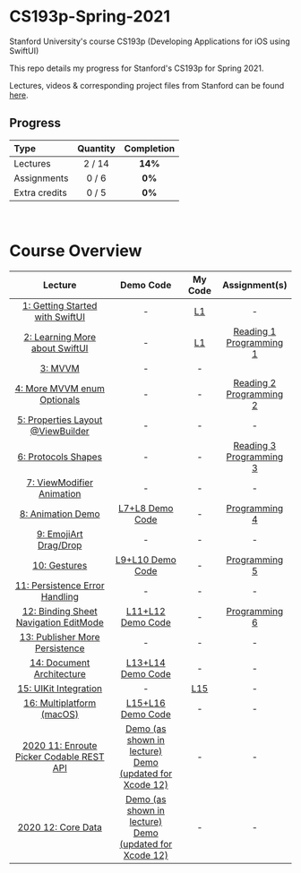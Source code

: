 # CS193p-Spring-2021

Stanford University's course CS193p (Developing Applications for iOS using SwiftUI)

This repo details my progress for Stanford's CS193p for Spring 2021.

Lectures, videos & corresponding project files from Stanford can be found [here](https://cs193p.sites.stanford.edu).

## Progress
Type                                | Quantity  | Completion
:---                                |  :---:  |   :---:
Lectures                            | 2 / 14 |  **14%**
Assignments                         |  0 / 6  | **0%**
Extra credits                       |  0 / 5  | **0%**

<br>

# Course Overview
| Lecture | Demo Code | My Code | Assignment(s)
| :-----: | :-------: | :------:| :-----------:
| [1: Getting Started with SwiftUI](https://youtu.be/bqu6BquVi2M) | - |[L1](https://github.com/brianjcoleman/CS193p-Spring-2021/tree/main/Lectures/Lecture1)| - |
| [2: Learning More about SwiftUI](https://youtu.be/3lahkdHEhW8) | - |[L1](https://github.com/brianjcoleman/CS193p-Spring-2021/tree/main/Lectures/Lecture2)|[Reading 1](https://cs193p.sites.stanford.edu/sites/g/files/sbiybj16636/files/media/file/reading_1.pdf)<br>[Programming 1](https://cs193p.sites.stanford.edu/sites/g/files/sbiybj16636/files/media/file/assignment_1.pdf) |
| [3: MVVM](https://youtu.be/--qKOhdgJAs) | - | - |
| [4: More MVVM enum Optionals](https://youtu.be/oWZOFSYS5GE) | - | - |[Reading 2](https://cs193p.sites.stanford.edu/sites/g/files/sbiybj16636/files/media/file/Reading%202.pdf)<br>[Programming 2](https://cs193p.sites.stanford.edu/sites/g/files/sbiybj16636/files/media/file/Assignment%202.pdf)|
| [5: Properties Layout @ViewBuilder](https://www.youtube.com/watch?v=ayQl_F_uMS4) | - | - | - |
| [6: Protocols Shapes](https://www.youtube.com/watch?v=Og9gXZpbKWo) | - | - |[Reading 3](https://cs193p.sites.stanford.edu/sites/g/files/sbiybj16636/files/media/file/reading_3_0.pdf)<br>[Programming 3](https://cs193p.sites.stanford.edu/sites/g/files/sbiybj16636/files/media/file/assignment_3_0.pdf) |
| [7: ViewModifier Animation](https://youtu.be/PoeaUMGAx6c) | - | - | - |
| [8: Animation Demo](https://youtu.be/-N1UR7Y105g) | [L7+L8 Demo Code](https://web.stanford.edu/class/cs193p/Spring2021/MemorizeL8.zip) | - | [Programming 4](https://cs193p.sites.stanford.edu/sites/g/files/sbiybj16636/files/media/file/assignment_4_0.pdf) |
| [9: EmojiArt Drag/Drop](https://youtu.be/eNS5EzgK3lY) | - | - | - |
| [10: Gestures](https://youtu.be/iszjyoo3SYI) | [L9+L10 Demo Code](https://web.stanford.edu/class/cs193p/Spring2021/EmojiArtL10.zip) | - | [Programming 5](https://cs193p.sites.stanford.edu/sites/g/files/sbiybj16636/files/media/file/assignment_5_0.pdf) |
| [11: Persistence Error Handling](https://youtu.be/pT5yiBu2xbU) |  - | - | - |
| [12: Binding Sheet Navigation EditMode](https://youtu.be/s3tMkz1clOA) | [L11+L12 Demo Code](https://web.stanford.edu/class/cs193p/Spring2021/EmojiArtL12.zip) | - | [Programming 6](https://cs193p.sites.stanford.edu/sites/g/files/sbiybj16636/files/media/file/assignment_6.pdf) |
| [13: Publisher More Persistence](https://youtu.be/wX3ruVLlWPg) | - | - | - |
| [14: Document Architecture](https://youtu.be/Ou25reI71zU) | [L13+L14 Demo Code](https://web.stanford.edu/class/cs193p/Spring2021/EmojiArtL14.zip) | - | - |
| [15: UIKit Integration](https://youtu.be/ba7sJ74vDtA) | - | [L15](https://github.com/skkimeo/CS193p-Spring2021/tree/main/Follow-along-codes/Lecture15) | - | - |
| [16: Multiplatform (macOS)](https://youtu.be/At6M7nUQ09E) | [L15+L16 Demo Code](https://web.stanford.edu/class/cs193p/Spring2021/EmojiArtL16.zip)| - | - |
| [2020 11: Enroute Picker Codable REST API](https://youtu.be/fCfC6m7XUew) | [Demo (as shown in lecture)](https://web.stanford.edu/class/cs193p/Spring2020/EnrouteL11.zip)<br>[Demo (updated for Xcode 12)](https://web.stanford.edu/class/cs193p/Spring2021/EnrouteL11.Xcode12.zip) | - | - |
| [2020 12: Core Data](https://youtu.be/yOhyOpXvaec) | [Demo (as shown in lecture)](https://web.stanford.edu/class/cs193p/Spring2020/EnrouteL12.zip)<br>[Demo (updated for Xcode 12)](https://web.stanford.edu/class/cs193p/Spring2021/EnrouteL12.Xcode12.zip) | - | - |
